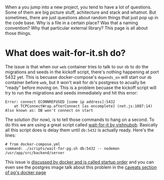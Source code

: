 When a you jump into a new project, you tend to have a lot of questions. Some of them are big picture stuff, achitecture and stack and whatnot. But sometimes, there are just questions about random things that just pop up in the code base. Why is a file in a certain place? Was that a naming convention? Why that particular external library? This page is all about those things.

# What does wait-for-it.sh do?

The issue is that when our `web` container tries to talk to our `db` to do the migrations and seeds in the kickoff script, there's
nothing happening at port 5432 yet. This is becuase docker-compose's `depends_on` will start our `db` container before `web`, but it won't wait for `db`'s postgress to acually be "ready" before moving on. This is a problem becuase the kickoff script will try to run the migrations and seeds immediately and hit this error:

```plaintext
Error: connect ECONNREFUSED [some ip address]:5432
    at TCPConnectWrap.afterConnect [as oncomplete] (net.js:1087:14)
Also known as: DB won't connect on start
```

The solution (for now), is to tell those commands to hang on a second. To do this we are using a great script called [wait-for-it by vishnubob](https://github.com/vishnubob/wait-for-it). Basically all this script does is delay them until `db:5432` is actually ready. Here's the lines:

```docker
# from docker-compose.yml
command: ./scripts/wait-for-pg.sh db:5432 -- nodemon /usr/app/src/backend/server
```

This issue is [discussed by docker and is called startup order](https://docs.docker.com/compose/startup-order/) and you can even see the postgres image talk about this problem in the [caveats section of pg's docker page](https://hub.docker.com/_/postgres)